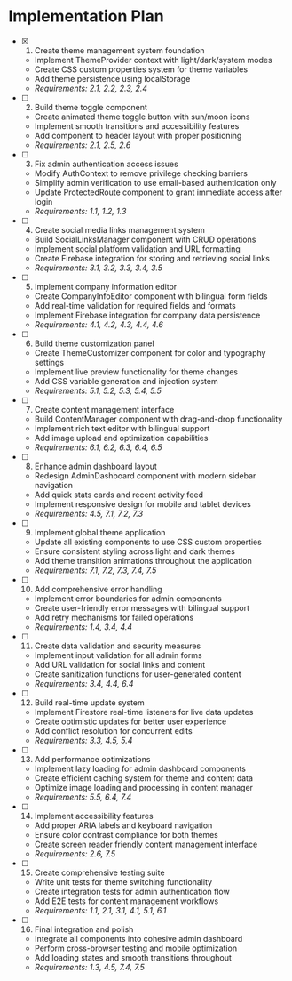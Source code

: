 # Implementation Plan

- [x] 1. Create theme management system foundation



  - Implement ThemeProvider context with light/dark/system modes
  - Create CSS custom properties system for theme variables
  - Add theme persistence using localStorage
  - _Requirements: 2.1, 2.2, 2.3, 2.4_





- [ ] 2. Build theme toggle component

  - Create animated theme toggle button with sun/moon icons
  - Implement smooth transitions and accessibility features
  - Add component to header layout with proper positioning
  - _Requirements: 2.1, 2.5, 2.6_

- [ ] 3. Fix admin authentication access issues
  - Modify AuthContext to remove privilege checking barriers
  - Simplify admin verification to use email-based authentication only
  - Update ProtectedRoute component to grant immediate access after login
  - _Requirements: 1.1, 1.2, 1.3_

- [ ] 4. Create social media links management system
  - Build SocialLinksManager component with CRUD operations
  - Implement social platform validation and URL formatting
  - Create Firebase integration for storing and retrieving social links
  - _Requirements: 3.1, 3.2, 3.3, 3.4, 3.5_

- [ ] 5. Implement company information editor
  - Create CompanyInfoEditor component with bilingual form fields
  - Add real-time validation for required fields and formats
  - Implement Firebase integration for company data persistence
  - _Requirements: 4.1, 4.2, 4.3, 4.4, 4.6_

- [ ] 6. Build theme customization panel
  - Create ThemeCustomizer component for color and typography settings
  - Implement live preview functionality for theme changes
  - Add CSS variable generation and injection system
  - _Requirements: 5.1, 5.2, 5.3, 5.4, 5.5_

- [ ] 7. Create content management interface
  - Build ContentManager component with drag-and-drop functionality
  - Implement rich text editor with bilingual support
  - Add image upload and optimization capabilities
  - _Requirements: 6.1, 6.2, 6.3, 6.4, 6.5_

- [ ] 8. Enhance admin dashboard layout
  - Redesign AdminDashboard component with modern sidebar navigation
  - Add quick stats cards and recent activity feed
  - Implement responsive design for mobile and tablet devices
  - _Requirements: 4.5, 7.1, 7.2, 7.3_

- [ ] 9. Implement global theme application
  - Update all existing components to use CSS custom properties
  - Ensure consistent styling across light and dark themes
  - Add theme transition animations throughout the application
  - _Requirements: 7.1, 7.2, 7.3, 7.4, 7.5_

- [ ] 10. Add comprehensive error handling
  - Implement error boundaries for admin components
  - Create user-friendly error messages with bilingual support
  - Add retry mechanisms for failed operations
  - _Requirements: 1.4, 3.4, 4.4_

- [ ] 11. Create data validation and security measures
  - Implement input validation for all admin forms
  - Add URL validation for social links and content
  - Create sanitization functions for user-generated content
  - _Requirements: 3.4, 4.4, 6.4_

- [ ] 12. Build real-time update system
  - Implement Firestore real-time listeners for live data updates
  - Create optimistic updates for better user experience
  - Add conflict resolution for concurrent edits
  - _Requirements: 3.3, 4.5, 5.4_

- [ ] 13. Add performance optimizations
  - Implement lazy loading for admin dashboard components
  - Create efficient caching system for theme and content data
  - Optimize image loading and processing in content manager
  - _Requirements: 5.5, 6.4, 7.4_

- [ ] 14. Implement accessibility features
  - Add proper ARIA labels and keyboard navigation
  - Ensure color contrast compliance for both themes
  - Create screen reader friendly content management interface
  - _Requirements: 2.6, 7.5_

- [ ] 15. Create comprehensive testing suite
  - Write unit tests for theme switching functionality
  - Create integration tests for admin authentication flow
  - Add E2E tests for content management workflows
  - _Requirements: 1.1, 2.1, 3.1, 4.1, 5.1, 6.1_

- [ ] 16. Final integration and polish
  - Integrate all components into cohesive admin dashboard
  - Perform cross-browser testing and mobile optimization
  - Add loading states and smooth transitions throughout
  - _Requirements: 1.3, 4.5, 7.4, 7.5_